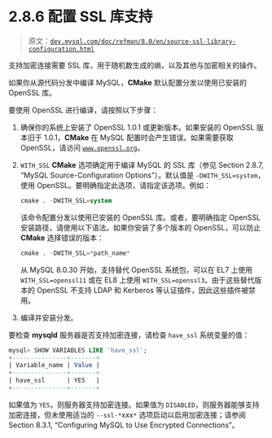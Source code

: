 # 2.8.6 配置 SSL 库支持

> 原文：[`dev.mysql.com/doc/refman/8.0/en/source-ssl-library-configuration.html`](https://dev.mysql.com/doc/refman/8.0/en/source-ssl-library-configuration.html)

支持加密连接需要 SSL 库，用于随机数生成的熵，以及其他与加密相关的操作。

如果你从源代码分发中编译 MySQL，**CMake** 默认配置分发以使用已安装的 OpenSSL 库。

要使用 OpenSSL 进行编译，请按照以下步骤：

1.  确保你的系统上安装了 OpenSSL 1.0.1 或更新版本。如果安装的 OpenSSL 版本旧于 1.0.1，**CMake** 在 MySQL 配置时会产生错误。如果需要获取 OpenSSL，请访问 [`www.openssl.org`](http://www.openssl.org)。

1.  `WITH_SSL` **CMake** 选项确定用于编译 MySQL 的 SSL 库（参见 Section 2.8.7, “MySQL Source-Configuration Options”）。默认值是 `-DWITH_SSL=system`，使用 OpenSSL。要明确指定此选项，请指定该选项。例如：

    ```sql
    cmake . -DWITH_SSL=system
    ```

    该命令配置分发以使用已安装的 OpenSSL 库。或者，要明确指定 OpenSSL 安装路径，请使用以下语法。如果你安装了多个版本的 OpenSSL，可以防止 **CMake** 选择错误的版本：

    ```sql
    cmake . -DWITH_SSL=*path_name*
    ```

    从 MySQL 8.0.30 开始，支持替代 OpenSSL 系统包，可以在 EL7 上使用 `WITH_SSL=openssl11` 或在 EL8 上使用 `WITH_SSL=openssl3`。由于这些替代版本的 OpenSSL 不支持 LDAP 和 Kerberos 等认证插件，因此这些插件被禁用。

1.  编译并安装分发。

要检查 **mysqld** 服务器是否支持加密连接，请检查 `have_ssl` 系统变量的值：

```sql
mysql> SHOW VARIABLES LIKE 'have_ssl';
+---------------+-------+
| Variable_name | Value |
+---------------+-------+
| have_ssl      | YES   |
+---------------+-------+
```

如果值为 `YES`，则服务器支持加密连接。如果值为 `DISABLED`，则服务器能够支持加密连接，但未使用适当的 `--ssl-*`xxx`*` 选项启动以启用加密连接；请参阅 Section 8.3.1, “Configuring MySQL to Use Encrypted Connections”。
